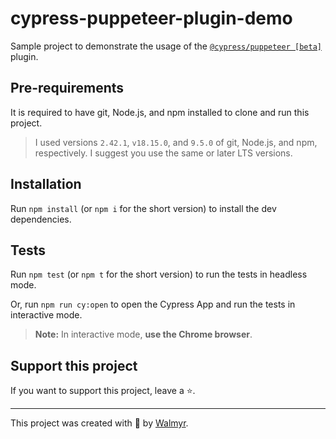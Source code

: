 # cypress-puppeteer-plugin-demo

Sample project to demonstrate the usage of the [`@cypress/puppeteer [beta]`](https://github.com/cypress-io/cypress/tree/develop/npm/puppeteer) plugin.

## Pre-requirements

It is required to have git, Node.js, and npm installed to clone and run this project.

> I used versions `2.42.1`, `v18.15.0`, and `9.5.0` of git, Node.js, and npm, respectively. I suggest you use the same or later LTS versions.

## Installation

Run `npm install` (or `npm i` for the short version) to install the dev dependencies.

## Tests

Run `npm test` (or `npm t` for the short version) to run the tests in headless mode.

Or, run `npm run cy:open` to open the Cypress App and run the tests in interactive mode.

> **Note:** In interactive mode, **use the Chrome browser**.

## Support this project

If you want to support this project, leave a ⭐.

___

This project was created with 💚 by [Walmyr](https://walmyr.dev).
